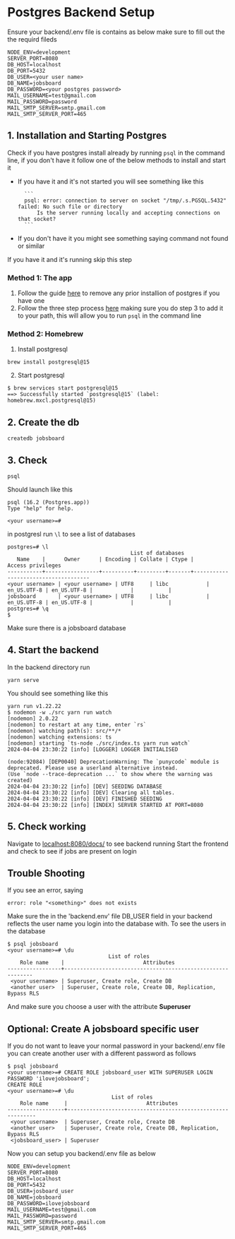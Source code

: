 # Postgres Backend Setup

Ensure your backend/.env file is contains as below make sure to fill out the the requird fileds

```
NODE_ENV=development
SERVER_PORT=8080
DB_HOST=localhost
DB_PORT=5432
DB_USER=<your user name>
DB_NAME=jobsboard
DB_PASSWORD=<your postgres password>
MAIL_USERNAME=test@gmail.com
MAIL_PASSWORD=password
MAIL_SMTP_SERVER=smtp.gmail.com
MAIL_SMTP_SERVER_PORT=465
```

## 1. Installation and Starting Postgres

Check if you have postgres install already by running ```psql``` in the command line, if you don't have it follow one of the below methods to install and start it

- If you have it and it's not started you will see something like this

        ```
        psql: error: connection to server on socket "/tmp/.s.PGSQL.5432" failed: No such file or directory
            Is the server running locally and accepting connections on that socket?
        ```

- If you don't have it you might see something saying command not found or similar

If you have it and it's running skip this step

### Method 1: The app

1. Follow the guide [here](https://postgresapp.com/documentation/remove.html) to remove any prior installion of postgres if you have one
2. Follow the three step process [here](https://postgresapp.com/) making sure you do step 3 to add it to your path, this will allow you to run ```psql``` in the command line

### Method 2: Homebrew

1. Install postgresql

```
brew install postgresql@15
```

2. Start postgresql

```
$ brew services start postgresql@15
==> Successfully started `postgresql@15` (label: homebrew.mxcl.postgresql@15)
```

## 2. Create the db

```
createdb jobsboard   
```

## 3. Check

```
psql
```

Should launch like this

```
psql (16.2 (Postgres.app))
Type "help" for help.

<your username>=# 
```

in postgresl run ```\l``` to see a list of databases

```
postgres=# \l
                                       List of databases
   Name    |      Owner      | Encoding | Collate | Ctype |          Access privileges          
-----------+-----------------+----------+---------+-------+-------------------------------------
<your username> | <your username> | UTF8     | libc            | en_US.UTF-8 | en_US.UTF-8 |            |           | 
jobsboard       | <your username> | UTF8     | libc            | en_US.UTF-8 | en_US.UTF-8 |            |           | 
postgres=# \q
$ 
```

Make sure there is a jobsboard database

## 4. Start the backend

In the backend directory run

```
yarn serve
```

You should see something like this

```
yarn run v1.22.22
$ nodemon -w ./src yarn run watch
[nodemon] 2.0.22
[nodemon] to restart at any time, enter `rs`
[nodemon] watching path(s): src/**/*
[nodemon] watching extensions: ts
[nodemon] starting `ts-node ./src/index.ts yarn run watch`
2024-04-04 23:30:22 [info] [LOGGER] LOGGER INITIALISED

(node:92084) [DEP0040] DeprecationWarning: The `punycode` module is deprecated. Please use a userland alternative instead.
(Use `node --trace-deprecation ...` to show where the warning was created)
2024-04-04 23:30:22 [info] [DEV] SEEDING DATABASE
2024-04-04 23:30:22 [info] [DEV] Clearing all tables.
2024-04-04 23:30:22 [info] [DEV] FINISHED SEEDING
2024-04-04 23:30:22 [info] [INDEX] SERVER STARTED AT PORT=8080
```

## 5. Check working

Navigate to [localhost:8080/docs/](http://localhost:8080/docs/) to see backend running
Start the frontend and check to see if jobs are present on login

## Trouble Shooting

If you see an error, saying

```
error: role "<something>" does not exists
```

Make sure the in the 'backend.env' file DB_USER field in your backend reflects the user name you login into the database with.
To see the users in the database

```
$ psql jobsboard
<your username>=# \du
                                List of roles
    Role name    |                         Attributes                         
-----------------+------------------------------------------------------------
 <your username> | Superuser, Create role, Create DB
 <another user>  | Superuser, Create role, Create DB, Replication, Bypass RLS
```

And make sure you choose a user with the attribute **Superuser**

## Optional: Create A jobsboard specific user

If you do not want to leave your normal password in your backend/.env file you can create another user with a different password as follows

```
$ psql jobsboard
<your username>=# CREATE ROLE jobsboard_user WITH SUPERUSER LOGIN PASSWORD 'ilovejobsboard';
CREATE ROLE
<your username>=# \du
                                 List of roles
    Role name     |                         Attributes                         
------------------+------------------------------------------------------------
 <your username>  | Superuser, Create role, Create DB
 <another user>   | Superuser, Create role, Create DB, Replication, Bypass RLS
 <jobsboard_user> | Superuser
```

Now you can setup you backend/.env file as below

```
NODE_ENV=development
SERVER_PORT=8080
DB_HOST=localhost
DB_PORT=5432
DB_USER=josboard_user
DB_NAME=jobsboard
DB_PASSWORD=ilovejobsboard
MAIL_USERNAME=test@gmail.com
MAIL_PASSWORD=password
MAIL_SMTP_SERVER=smtp.gmail.com
MAIL_SMTP_SERVER_PORT=465
```
